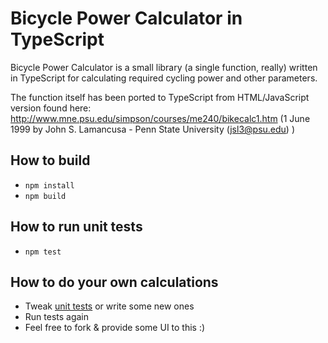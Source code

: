 # Bicycle Power Calculator in TypeScript

Bicycle Power Calculator is a small library (a single function, really) written in TypeScript for calculating required cycling power and other parameters.

The function itself has been ported to TypeScript from HTML/JavaScript version found here: http://www.mne.psu.edu/simpson/courses/me240/bikecalc1.htm (1 June 1999 by John S. Lamancusa - Penn State University (jsl3@psu.edu) )


## How to build
- `npm install`
- `npm build`

## How to run unit tests
- `npm test`

## How to do your own calculations

- Tweak [unit tests](test/test.ts) or write some new ones
- Run tests again
- Feel free to fork & provide some UI to this :) 

